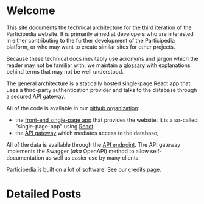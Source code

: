 # Welcome

This site documents the technical architecture for the third iteration of the
Participedia website.  It is primarily aimed at developers who are interested
in either contributing to the further development of the Participedia platform,
or who may want to create similar sites for other projects.

Because these technical docs inevitably use acronyms and jargon which the reader
may not be familiar with, we maintain a [glossary](glossary) with explanations behind
terms that may not be well understood.

The general architecture is a statically hosted single-page React app
that uses a third-party authentication provider and talks to the database
through a secured API gateway.

All of the code is available in our [github organization](https://github.com/participedia):

* the [front-end single-page app](https://github.com/participedia/frontend) that provides the website.
It is a so-called "single-page-app" using [React](https://reactjs.com).
* the [API gateway](https://github.com/participedia/api) which mediates access to the database,

All of the data is available through the [API endpoint](https://api.participedia.xyz). The API gateway implements the Swagger (*aka* OpenAPI) method to allow self-documentation
as well as easier use by many clients.

Participedia is built on a lot of software.  See our [credits](credits) page.



# Detailed Posts
